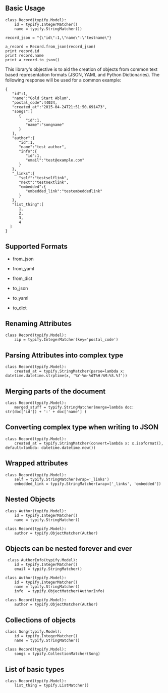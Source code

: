 Basic Usage
----
    class Record(typify.Model):                                                                                                                                                                    
        id = typify.IntegerMatcher()                                                                                                                                                               
        name = typify.StringMatcher())  

    record_json = "{\"id\":1,\"name\":\"testname\"}
    
    a_record = Record.from_json(record_json)
    print record.id
    print record.name
    print a_record.to_json()

This library's objective is to aid the creation of objects from common text based representation formats (JSON, YAML and Python Dictionaries).
The following response will be used for a common example: 

    {
       "id":1,
       "name":"Gold Start Ablum",
       "postal_code":44024,
       "created_at":"2015-04-24T21:51:50.691473",
       "songs":[
          {
             "id":1,
             "name":"songname"
          }
       ],
       "author":{
          "id":1,
          "name":"test author",
          "info":{
             "id":1,
             "email":"test@example.com"
          }
       },
       "_links":{
          "self":"testselflink",
          "next":"testnextlink",
          "embedded":{
             "embedded_link":"testembeddedlink"
          }
       },
       "list_thing":[
          1,
          2,
          3,
          4
      ]
    }
    
    
Supported Formats
---
* from_json
* from_yaml
* from_dict

* to_json
* to_yaml
* to_dict

    
    
Renaming Attributes
---
    class Record(typify.Model):
        zip = typify.IntegerMatcher(key='postal_code')
        
Parsing Attributes into complex type
---
    class Record(typify.Model):
        created_at = typify.StringMatcher(parse=lambda x: datetime.datetime.strptime(x, '%Y-%m-%dT%H:%M:%S.%f'))

Merging parts of the document
---
    class Record(typify.Model):
        merged_stuff = typify.StringMatcher(merge=lambda doc: str(doc['id']) + ':' + doc['name'] )
        
Converting complex type when writing to JSON
---
    class Record(typify.Model):
        created_at = typify.StringMatcher(convert=lambda x: x.isoformat(), default=lambda: datetime.datetime.now())
        
Wrapped attributes
---
    class Record(typify.Model):
        self = typify.StringMatcher(wrap='_links')
        embedded_link = typify.StringMatcher(wrap=['_links', 'embedded'])
        
Nested Objects
---

    class Author(typify.Model):                                                                                                                                                                    
        id = typify.IntegerMatcher()                                                                                                                                                               
        name = typify.StringMatcher()
        
    class Record(typify.Model): 
        author = typify.ObjectMatcher(Author)
        
Objects can be nested forever and ever
---
     class AuthorInfo(typify.Model):                                                                                                                                                                
        id = typify.IntegerMatcher()                                                                                                                                                               
        email = typify.StringMatcher()  
   
    class Author(typify.Model):                                                                                                                                                                    
        id = typify.IntegerMatcher()                                                                                                                                                               
        name = typify.StringMatcher()
        info  = typify.ObjectMatcher(AuthorInfo)
        
    class Record(typify.Model): 
        author = typify.ObjectMatcher(Author)
        
Collections of objects
---
    class Song(typify.Model):                                                                                                                                                                      
        id = typify.IntegerMatcher()                                                                                                                                                               
        name = typify.StringMatcher() 
    
    class Record(typify.Model): 
        songs = typify.CollectionMatcher(Song)
        
List of basic types
---
    class Record(typify.Model): 
        list_thing = typify.ListMatcher()
